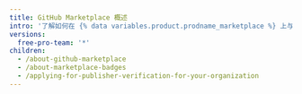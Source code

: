 ```yaml
---
title: GitHub Marketplace 概述
intro: '了解如何在 {% data variables.product.prodname_marketplace %} 上与 {% data variables.product.company_short %} 社区分享您的应用程序或操作。'
versions:
  free-pro-team: '*'
children:
  - /about-github-marketplace
  - /about-marketplace-badges
  - /applying-for-publisher-verification-for-your-organization
---
```


